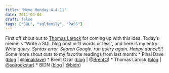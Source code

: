 ```yaml
---
title: "Meme Monday 4-4-11"
date: 2011-04-04
draft: false
tags: ["SQL", "sqlfamily", "PASS"]
---
```



First off shout out to [Thomas Larock](http://thomaslarock.com/2011/04/welcome-to-meme-monday/) for coming up with this idea. Today’s meme is “Write a SQL blog post in 11 words or less”, and here is my entry: _Write query. Syntax error. Search Google. run query again. Happy dance!!!!_ Some more shout outs to my favorite readings from last month: * Pinal Dave ([blog](http://blog.sqlauthority.com/) | @[pinaldave](http://twitter.com/pinaldave)) * Brent Ozar ([blog](http://brentozar.com/) | @[BrentO](http://twitter.com/BrentO)) * Thomas Larock ([blog](http://thomaslarock.com/) | @[sqlrockstar](http://twitter.com/SQLRockstar)) * BIDN ([blog](http://www.bidn.com/blogs/) | @[bidn](http://twitter.com/bidn))